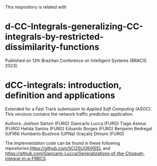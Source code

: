 This respository is related with 

# d-CC-Integrals-generalizing-CC-integrals-by-restricted-dissimilarity-functions
Published on 12th Brazilian Conference on Intelligent Systems (BRACIS 2023).

# dCC-integrals: introduction, definition and applications
Extended for a Fast Track submission to *Applied Soft Computing* (ASOC). This versions contains the network traffic prediction application.

Authors:
  Joelson Sartori (FURG)
  Giancarlo Lucca (FURG)
  Tiago Asmus (FURG)
  Helida Santos (FURG)
  Eduardo Borges (FURG)
  Benjamin Bedregal (UFRN)
  Humberto Bustince (UPNa)
  Graçaliz Dimuro  (FURG)

The implementation code can be found in these following repositories:https://github.com/SCI2SUGR/KEEL and https://github.com/Giancarlo-Lucca/Generalizations-of-the-Choquet-integral-in-a-FRBCS.
